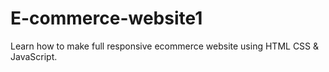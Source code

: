 # E-commerce-website1
Learn how to make full responsive ecommerce website using HTML CSS &amp; JavaScript. 
